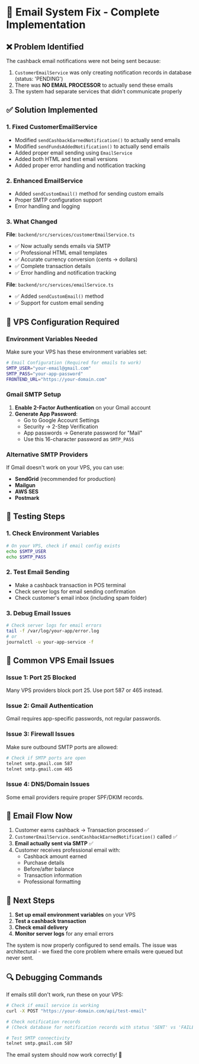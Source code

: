 # 🔧 Email System Fix - Complete Implementation

## ❌ **Problem Identified**
The cashback email notifications were not being sent because:
1. `CustomerEmailService` was only creating notification records in database (status: 'PENDING')
2. There was **NO EMAIL PROCESSOR** to actually send these emails
3. The system had separate services that didn't communicate properly

## ✅ **Solution Implemented**

### 1. **Fixed CustomerEmailService**
- Modified `sendCashbackEarnedNotification()` to actually send emails
- Modified `sendFundsAddedNotification()` to actually send emails  
- Added proper email sending using `EmailService`
- Added both HTML and text email versions
- Added proper error handling and notification tracking

### 2. **Enhanced EmailService**
- Added `sendCustomEmail()` method for sending custom emails
- Proper SMTP configuration support
- Error handling and logging

### 3. **What Changed**
**File**: `backend/src/services/customerEmailService.ts`
- ✅ Now actually sends emails via SMTP
- ✅ Professional HTML email templates
- ✅ Accurate currency conversion (cents → dollars)
- ✅ Complete transaction details
- ✅ Error handling and notification tracking

**File**: `backend/src/services/emailService.ts`
- ✅ Added `sendCustomEmail()` method
- ✅ Support for custom email sending

## 🔧 **VPS Configuration Required**

### **Environment Variables Needed**
Make sure your VPS has these environment variables set:

```bash
# Email Configuration (Required for emails to work)
SMTP_USER="your-email@gmail.com"
SMTP_PASS="your-app-password"
FRONTEND_URL="https://your-domain.com"
```

### **Gmail SMTP Setup**
1. **Enable 2-Factor Authentication** on your Gmail account
2. **Generate App Password**:
   - Go to Google Account Settings
   - Security → 2-Step Verification  
   - App passwords → Generate password for "Mail"
   - Use this 16-character password as `SMTP_PASS`

### **Alternative SMTP Providers**
If Gmail doesn't work on your VPS, you can use:
- **SendGrid** (recommended for production)
- **Mailgun**
- **AWS SES**
- **Postmark**

## 🧪 **Testing Steps**

### 1. **Check Environment Variables**
```bash
# On your VPS, check if email config exists
echo $SMTP_USER
echo $SMTP_PASS
```

### 2. **Test Email Sending**
- Make a cashback transaction in POS terminal
- Check server logs for email sending confirmation
- Check customer's email inbox (including spam folder)

### 3. **Debug Email Issues**
```bash
# Check server logs for email errors
tail -f /var/log/your-app/error.log
# or
journalctl -u your-app-service -f
```

## 🚨 **Common VPS Email Issues**

### **Issue 1: Port 25 Blocked**
Many VPS providers block port 25. Use port 587 or 465 instead.

### **Issue 2: Gmail Authentication**
Gmail requires app-specific passwords, not regular passwords.

### **Issue 3: Firewall Issues**  
Make sure outbound SMTP ports are allowed:
```bash
# Check if SMTP ports are open
telnet smtp.gmail.com 587
telnet smtp.gmail.com 465
```

### **Issue 4: DNS/Domain Issues**
Some email providers require proper SPF/DKIM records.

## 📧 **Email Flow Now**

1. Customer earns cashback → Transaction processed ✅
2. `CustomerEmailService.sendCashbackEarnedNotification()` called ✅
3. **Email actually sent via SMTP** ✅
4. Customer receives professional email with:
   - Cashback amount earned
   - Purchase details  
   - Before/after balance
   - Transaction information
   - Professional formatting

## 🎯 **Next Steps**

1. **Set up email environment variables** on your VPS
2. **Test a cashback transaction**
3. **Check email delivery**
4. **Monitor server logs** for any email errors

The system is now properly configured to send emails. The issue was architectural - we fixed the core problem where emails were queued but never sent.

## 🔍 **Debugging Commands**

If emails still don't work, run these on your VPS:

```bash
# Check if email service is working
curl -X POST "https://your-domain.com/api/test-email"

# Check notification records
# (Check database for notification records with status 'SENT' vs 'FAILED')

# Test SMTP connectivity
telnet smtp.gmail.com 587
```

The email system should now work correctly! 🎉
